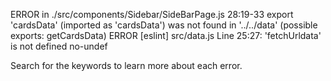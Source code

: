 ERROR in ./src/components/Sidebar/SideBarPage.js 28:19-33
export 'cardsData' (imported as 'cardsData') was not found in '../../data' (possible exports: getCardsData)
ERROR
[eslint] 
src/data.js
  Line 25:27:  'fetchUrldata' is not defined  no-undef

Search for the keywords to learn more about each error.
